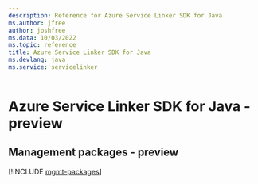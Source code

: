 ```yaml
---
description: Reference for Azure Service Linker SDK for Java
ms.author: jfree
author: joshfree
ms.data: 10/03/2022
ms.topic: reference
title: Azure Service Linker SDK for Java
ms.devlang: java
ms.service: servicelinker
---
```

# Azure Service Linker SDK for Java - preview

## Management packages - preview
[!INCLUDE [mgmt-packages](service-linker-mgmt-index.md)]